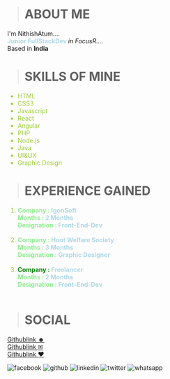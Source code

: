 > <h1>ABOUT ME</h1>
I'm NithishAtum....</br>
<b style="color:lightblue">Junior FullStackDev </b> <i>in FocusR....</i></br>
Based in <b>India</b></br>

> <h1>SKILLS OF MINE</h1>
<ul>
    <li style="color:yellowgreen">HTML</li>
    <li style="color:yellowgreen">CSS3</li>
    <li style="color:yellowgreen">Javascript</li>
    <li style="color:yellowgreen">React</li>
    <li style="color:yellowgreen">Angular</li>
    <li style="color:yellowgreen">PHP</li>
    <li style="color:yellowgreen">Node.js</li>
    <li style="color:yellowgreen">Java</li>
    <li style="color:yellowgreen">UI&UX</li>
    <li style="color:yellowgreen">Graphic Design</li>
</ul>

><h1>EXPERIENCE GAINED</h1>
<ol>
    <li style="color:yellowgreen">
       <b style="color:lightgreen">Company : <span style="color:lightblue" >IgonSoft</span></b> </br>
       <b style="color:lightgreen">Months : <span style="color:lightblue">2 Months</span></b> </br>
       <b style="color:lightgreen">Designation : <span style="color:lightblue"> Front-End-Dev</span></b> </br>
    </li> </br>
    <li style="color:yellowgreen">
       <b style="color:lightgreen">Company : <span style="color:lightblue" >Hoot Welfare Society</span></b> </br>
       <b style="color:lightgreen">Months : <span style="color:lightblue">3 Months</span></b> </br>
       <b style="color:lightgreen">Designation : <span style="color:lightblue">Graphic Designer</span></b> </br>
    </li> </br>
    <li style="color:yellowgreen">
       <b style="color:green">Company : <span style="color:lightblue">Freelancer</span></b> </br>
       <b style="color:lightgreen">Months : <span style="color:lightblue">2 Months</span></b> </br>
       <b style="color:lightgreen">Designation : <span style="color:lightblue"> Front-End-Dev</span></b> </br>
    </li></br>
</ol>
 
><h1>SOCIAL</h1>

<a href="">Githublink <span>&#9787;</span></a><br>
<a href="">Githublink <span>&#9993;</span></a><br>
<a href="">Githublink <span>&#10084;</span></a><br>


![facebook](https://drive.google.com/uc?export=download&id=1T_BcVan_-ctB0nF8-R6vDyKYZObJY_5n) 
![github](https://drive.google.com/uc?export=download&id=10ZwU14SOzi5ooD83tlIRNImXlhCCmIMb)
![linkedin](https://drive.google.com/uc?export=download&id=1eIMEJ8K9Ri50Loik1IbG1G3UNUnhUxrX)
![twitter](https://drive.google.com/uc?export=download&id=1NKA3nBDNHT57jtXBpmtWmg-rd5Loo3CW)
![whatsapp](https://drive.google.com/uc?export=download&id=1qQqLVmFc70k8jMNeEw_3DZdQzamDC4Fc)
